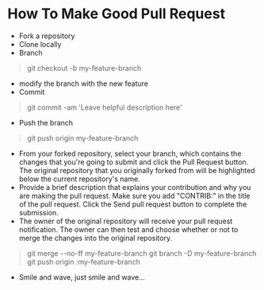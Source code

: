 How To Make Good Pull Request
=============================

* Fork a repository
* Clone locally
* Branch
> git checkout -b my-feature-branch
* modify the branch with the new feature
* Commit
> git commit -am 'Leave helpful description here'
* Push the branch
> git push origin my-feature-branch
* From your forked repository, select your branch, which contains the changes that you're going to submit and click the Pull Request button. The original repository that you originally forked from will be highlighted below the current repository's name.
* Provide a brief description that explains your contribution and why you are making the pull request. Make sure you add "CONTRIB:" in the title of the pull request. Click the Send pull request button to complete the submission.
* The owner of the original repository will receive your pull request notification. The owner can then test and choose whether or not to merge the changes into the original repository.
> git merge --no-ff my-feature-branch
> git branch -D my-feature-branch
> git push origin :my-feature-branch
* Smile and wave, just smile and wave... 